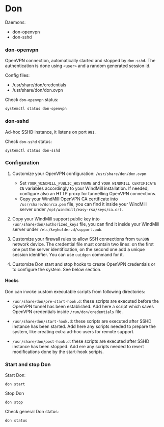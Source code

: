 # Don

Daemons:

- don-openvpn
- don-sshd

### don-openvpn

OpenVPN connection, automatically started and stopped by `don-sshd`.
The authentication is done using `<user>` and a random generated session id.

Config files:

- /usr/share/don/credentials
- /usr/share/don/don.ovpn

Check `don-openvpn` status:
```
systemctl status don-openvpn
```

### don-sshd

Ad-hoc SSHD instance, it listens on port `981`.

Check `don-sshd` status:
```
systemctl status don-sshd
```

### Configuration

1. Customize your OpenVPN configuration: `/usr/share/don/don.ovpn`

   - Set `YOUR_WINDMILL_PUBLIC_HOSTNAME` and `YOUR WINDMILL CERTIFICATE CN` variables accordingly
     to your WindMill installation.
     If needed, configure also an HTTP proxy for tunnelling OpenVPN connections.
   - Copy your WindMill OpenVPN CA certificate into `/usr/share/don/ca.pem` file, 
     you can find it inside your WindMill server under `/opt/windmill/easy-rsa/keys/ca.crt`.

2. Copy your WindMill support public key into `/usr/share/don/authorized_keys` file,
   you can find it inside your WindMill server under `/etc/keyholder.d/support.pub`.

3. Customize your firewall rules to allow SSH connections from `tunDON` network device.
   The credential file must contain two lines: on the first one put the server identification,
   on the second one add a unique session identifier. You can use `uuidgen` command for it.

4. Customize Don start and stop hooks to create OpenVPN credentials or to configure the system.
   See below section.

#### Hooks

Don can invoke custom executable scripts from following directories:

- `/usr/share/don/pre-start-hook.d`: these scripts are executed before the OpenVPN tunnel has been established.
   Add here a script which saves OpenVPN credentials inside `/run/don/credentials` file.

- `/usr/share/don/start-hook.d`: these scripts are executed after SSHD instance has been started.
   Add here any scripts needed to prepare the system, like creating extra ad-hoc users for remote support.

- `/usr/share/don/post-hook.d`: these scripts are executed after SSHD instance has been stopped.
  Add ere any scripts needed to revert modifications done by the start-hook scripts.

### Start and stop Don

Start Don:

```
don start
```

Stop Don
```
don stop
```

Check general Don status:
```
don status
```
